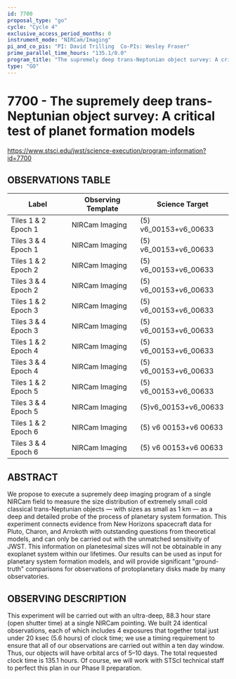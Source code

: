 ```yaml
---
id: 7700
proposal_type: "go"
cycle: "Cycle 4"
exclusive_access_period_months: 0
instrument_mode: "NIRCam/Imaging"
pi_and_co_pis: "PI: David Trilling  Co-PIs: Wesley Fraser"
prime_parallel_time_hours: "135.1/0.0"
program_title: "The supremely deep trans-Neptunian object survey: A critical test of planet formation models"
type: "GO"
---
```

# 7700 - The supremely deep trans-Neptunian object survey: A critical test of planet formation models
https://www.stsci.edu/jwst/science-execution/program-information?id=7700
## OBSERVATIONS TABLE
| Label               | Observing Template | Science Target        |
|---------------------|--------------------|-----------------------|
| Tiles 1 & 2 Epoch 1 | NIRCam Imaging     | (5) v6_00153+v6_00633 |
| Tiles 3 & 4 Epoch 1 | NIRCam Imaging     | (5) v6_00153+v6_00633 |
| Tiles 1 & 2 Epoch 2 | NIRCam Imaging     | (5) v6_00153+v6_00633 |
| Tiles 3 & 4 Epoch 2 | NIRCam Imaging     | (5) v6_00153+v6_00633 |
| Tiles 1 & 2 Epoch 3 | NIRCam Imaging     | (5) v6_00153+v6_00633 |
| Tiles 3 & 4 Epoch 3 | NIRCam Imaging     | (5) v6_00153+v6_00633 |
| Tiles 1 & 2 Epoch 4 | NIRCam Imaging     | (5) v6_00153+v6_00633 |
| Tiles 3 & 4 Epoch 4 | NIRCam Imaging     | (5) v6_00153+v6_00633 |
| Tiles 1 & 2 Epoch 5 | NIRCam Imaging     | (5) v6_00153+v6_00633 |
| Tiles 3 & 4 Epoch 5 | NIRCam Imaging     | (5)v6_00153+v6_00633 |
| Tiles 1 & 2 Epoch 6 | NIRCam Imaging     | (5) v6 00153+v6 00633 |
| Tiles 3 & 4 Epoch 6 | NIRCam Imaging     | (5) v6 00153+v6 00633 |

## ABSTRACT

We propose to execute a supremely deep imaging program of a single NIRCam field to measure the size distribution of extremely small cold classical trans-Neptunian objects — with sizes as small as 1 km — as a deep and detailed probe of the process of planetary system formation. This experiment connects evidence from New Horizons spacecraft data for Pluto, Charon, and Arrokoth with outstanding questions from theoretical models, and can only be carried out with the unmatched sensitivity of JWST. This information on planetesimal sizes will not be obtainable in any exoplanet system within our lifetimes. Our results can be used as input for planetary system formation models, and will provide significant "ground-truth" comparisons for observations of protoplanetary disks made by many observatories.

## OBSERVING DESCRIPTION

This experiment will be carried out with an ultra-deep, 88.3 hour stare (open shutter time) at a single NIRCam pointing.
We built 24 identical observations, each of which includes 4 exposures that together total just under 20 ksec (5.6 hours) of clock time; we use a timing requirement to ensure that all of our observations are carried out within a ten day window. Thus, our objects will have orbital arcs of 5–10 days. The total requested clock time is 135.1 hours.
Of course, we will work with STScI technical staff to perfect this plan in our Phase II preparation.